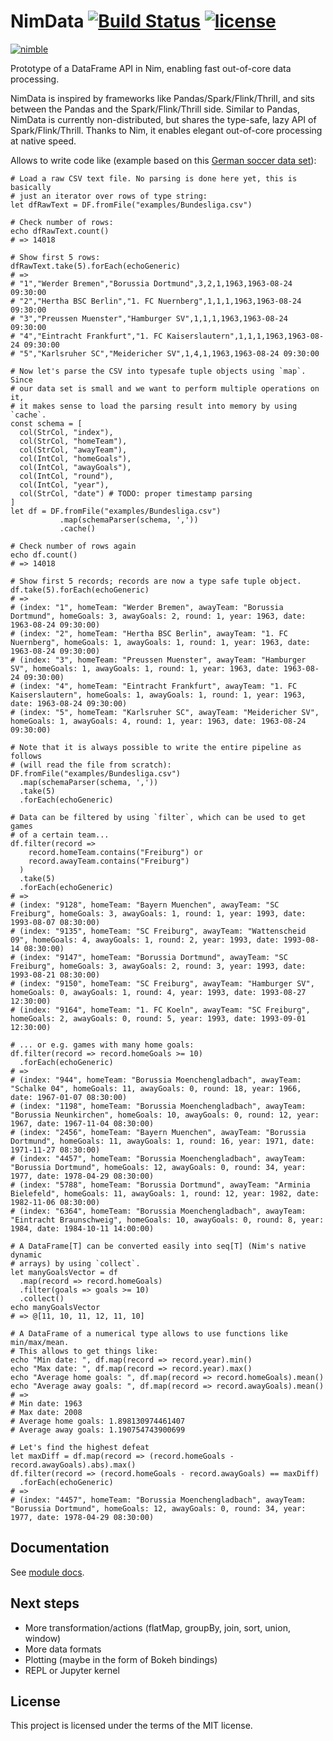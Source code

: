 # NimData  [![Build Status](https://travis-ci.org/bluenote10/NimData.svg?branch=master)](https://travis-ci.org/bluenote10/NimData) [![license](https://img.shields.io/github/license/mashape/apistatus.svg)]()

[![nimble](https://raw.githubusercontent.com/yglukhov/nimble-tag/master/nimble.png)](https://github.com/yglukhov/nimble-tag)

Prototype of a DataFrame API in Nim, enabling fast out-of-core data processing.

NimData is inspired by frameworks like Pandas/Spark/Flink/Thrill,
and sits between the Pandas and the Spark/Flink/Thrill side.
Similar to Pandas, NimData is currently non-distributed,
but shares the type-safe, lazy API of Spark/Flink/Thrill.
Thanks to Nim, it enables elegant out-of-core processing at native speed.

Allows to write code like (example based on this [German soccer data set](examples/Bundesliga.csv)):

```nimrod
# Load a raw CSV text file. No parsing is done here yet, this is basically
# just an iterator over rows of type string:
let dfRawText = DF.fromFile("examples/Bundesliga.csv")

# Check number of rows:
echo dfRawText.count()
# => 14018

# Show first 5 rows:
dfRawText.take(5).forEach(echoGeneric)
# =>
# "1","Werder Bremen","Borussia Dortmund",3,2,1,1963,1963-08-24 09:30:00
# "2","Hertha BSC Berlin","1. FC Nuernberg",1,1,1,1963,1963-08-24 09:30:00
# "3","Preussen Muenster","Hamburger SV",1,1,1,1963,1963-08-24 09:30:00
# "4","Eintracht Frankfurt","1. FC Kaiserslautern",1,1,1,1963,1963-08-24 09:30:00
# "5","Karlsruher SC","Meidericher SV",1,4,1,1963,1963-08-24 09:30:00

# Now let's parse the CSV into typesafe tuple objects using `map`. Since
# our data set is small and we want to perform multiple operations on it,
# it makes sense to load the parsing result into memory by using `cache`.
const schema = [
  col(StrCol, "index"),
  col(StrCol, "homeTeam"),
  col(StrCol, "awayTeam"),
  col(IntCol, "homeGoals"),
  col(IntCol, "awayGoals"),
  col(IntCol, "round"),
  col(IntCol, "year"),
  col(StrCol, "date") # TODO: proper timestamp parsing
]
let df = DF.fromFile("examples/Bundesliga.csv")
           .map(schemaParser(schema, ','))
           .cache()

# Check number of rows again
echo df.count()
# => 14018

# Show first 5 records; records are now a type safe tuple object.
df.take(5).forEach(echoGeneric)
# =>
# (index: "1", homeTeam: "Werder Bremen", awayTeam: "Borussia Dortmund", homeGoals: 3, awayGoals: 2, round: 1, year: 1963, date: 1963-08-24 09:30:00)
# (index: "2", homeTeam: "Hertha BSC Berlin", awayTeam: "1. FC Nuernberg", homeGoals: 1, awayGoals: 1, round: 1, year: 1963, date: 1963-08-24 09:30:00)
# (index: "3", homeTeam: "Preussen Muenster", awayTeam: "Hamburger SV", homeGoals: 1, awayGoals: 1, round: 1, year: 1963, date: 1963-08-24 09:30:00)
# (index: "4", homeTeam: "Eintracht Frankfurt", awayTeam: "1. FC Kaiserslautern", homeGoals: 1, awayGoals: 1, round: 1, year: 1963, date: 1963-08-24 09:30:00)
# (index: "5", homeTeam: "Karlsruher SC", awayTeam: "Meidericher SV", homeGoals: 1, awayGoals: 4, round: 1, year: 1963, date: 1963-08-24 09:30:00)

# Note that it is always possible to write the entire pipeline as follows
# (will read the file from scratch):
DF.fromFile("examples/Bundesliga.csv")
  .map(schemaParser(schema, ','))
  .take(5)
  .forEach(echoGeneric)

# Data can be filtered by using `filter`, which can be used to get games
# of a certain team...
df.filter(record =>
    record.homeTeam.contains("Freiburg") or
    record.awayTeam.contains("Freiburg")
  )
  .take(5)
  .forEach(echoGeneric)
# =>
# (index: "9128", homeTeam: "Bayern Muenchen", awayTeam: "SC Freiburg", homeGoals: 3, awayGoals: 1, round: 1, year: 1993, date: 1993-08-07 08:30:00)
# (index: "9135", homeTeam: "SC Freiburg", awayTeam: "Wattenscheid 09", homeGoals: 4, awayGoals: 1, round: 2, year: 1993, date: 1993-08-14 08:30:00)
# (index: "9147", homeTeam: "Borussia Dortmund", awayTeam: "SC Freiburg", homeGoals: 3, awayGoals: 2, round: 3, year: 1993, date: 1993-08-21 08:30:00)
# (index: "9150", homeTeam: "SC Freiburg", awayTeam: "Hamburger SV", homeGoals: 0, awayGoals: 1, round: 4, year: 1993, date: 1993-08-27 12:30:00)
# (index: "9164", homeTeam: "1. FC Koeln", awayTeam: "SC Freiburg", homeGoals: 2, awayGoals: 0, round: 5, year: 1993, date: 1993-09-01 12:30:00)

# ... or e.g. games with many home goals:
df.filter(record => record.homeGoals >= 10)
  .forEach(echoGeneric)
# =>
# (index: "944", homeTeam: "Borussia Moenchengladbach", awayTeam: "Schalke 04", homeGoals: 11, awayGoals: 0, round: 18, year: 1966, date: 1967-01-07 08:30:00)
# (index: "1198", homeTeam: "Borussia Moenchengladbach", awayTeam: "Borussia Neunkirchen", homeGoals: 10, awayGoals: 0, round: 12, year: 1967, date: 1967-11-04 08:30:00)
# (index: "2456", homeTeam: "Bayern Muenchen", awayTeam: "Borussia Dortmund", homeGoals: 11, awayGoals: 1, round: 16, year: 1971, date: 1971-11-27 08:30:00)
# (index: "4457", homeTeam: "Borussia Moenchengladbach", awayTeam: "Borussia Dortmund", homeGoals: 12, awayGoals: 0, round: 34, year: 1977, date: 1978-04-29 08:30:00)
# (index: "5788", homeTeam: "Borussia Dortmund", awayTeam: "Arminia Bielefeld", homeGoals: 11, awayGoals: 1, round: 12, year: 1982, date: 1982-11-06 08:30:00)
# (index: "6364", homeTeam: "Borussia Moenchengladbach", awayTeam: "Eintracht Braunschweig", homeGoals: 10, awayGoals: 0, round: 8, year: 1984, date: 1984-10-11 14:00:00)

# A DataFrame[T] can be converted easily into seq[T] (Nim's native dynamic
# arrays) by using `collect`.
let manyGoalsVector = df
  .map(record => record.homeGoals)
  .filter(goals => goals >= 10)
  .collect()
echo manyGoalsVector
# => @[11, 10, 11, 12, 11, 10]

# A DataFrame of a numerical type allows to use functions like min/max/mean.
# This allows to get things like:
echo "Min date: ", df.map(record => record.year).min()
echo "Max date: ", df.map(record => record.year).max()
echo "Average home goals: ", df.map(record => record.homeGoals).mean()
echo "Average away goals: ", df.map(record => record.awayGoals).mean()
# =>
# Min date: 1963
# Max date: 2008
# Average home goals: 1.898130974461407
# Average away goals: 1.190754743900699

# Let's find the highest defeat
let maxDiff = df.map(record => (record.homeGoals - record.awayGoals).abs).max()
df.filter(record => (record.homeGoals - record.awayGoals) == maxDiff)
  .forEach(echoGeneric)
# =>
# (index: "4457", homeTeam: "Borussia Moenchengladbach", awayTeam: "Borussia Dortmund", homeGoals: 12, awayGoals: 0, round: 34, year: 1977, date: 1978-04-29 08:30:00)
```

## Documentation

See [module docs](https://bluenote10.github.io/NimData/nimdata.html).

## Next steps

- More transformation/actions (flatMap, groupBy, join, sort, union, window)
- More data formats
- Plotting (maybe in the form of Bokeh bindings)
- REPL or Jupyter kernel

## License

This project is licensed under the terms of the MIT license.
